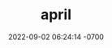 ---
layout: default
title:  "april"
date:   2022-09-02 06:24:14 -0700
categories: jekyll update
post_url: /_posts/2022-09-02-testpost.markdown
---